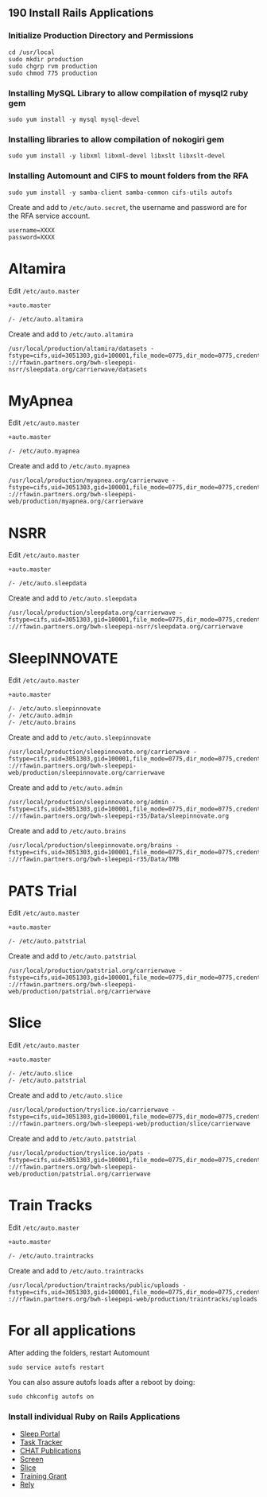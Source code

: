 ## 190 Install Rails Applications


### Initialize Production Directory and Permissions

```
cd /usr/local
sudo mkdir production
sudo chgrp rvm production
sudo chmod 775 production
```

### Installing MySQL Library to allow compilation of mysql2 ruby gem

```
sudo yum install -y mysql mysql-devel
```

### Installing libraries to allow compilation of nokogiri gem

```
sudo yum install -y libxml libxml-devel libxslt libxslt-devel
```

### Installing Automount and CIFS to mount folders from the RFA

```
sudo yum install -y samba-client samba-common cifs-utils autofs
```

Create and add to `/etc/auto.secret`, the username and password are for the RFA service account.
```
username=XXXX
password=XXXX
```

# Altamira

Edit `/etc/auto.master`

```
+auto.master

/- /etc/auto.altamira
```

Create and add to `/etc/auto.altamira`
```
/usr/local/production/altamira/datasets -fstype=cifs,uid=3051303,gid=100001,file_mode=0775,dir_mode=0775,credentials=/etc/auto.secret ://rfawin.partners.org/bwh-sleepepi-nsrr/sleepdata.org/carrierwave/datasets
```

# MyApnea

Edit `/etc/auto.master`

```
+auto.master

/- /etc/auto.myapnea
```

Create and add to `/etc/auto.myapnea`
```
/usr/local/production/myapnea.org/carrierwave -fstype=cifs,uid=3051303,gid=100001,file_mode=0775,dir_mode=0775,credentials=/etc/auto.secret ://rfawin.partners.org/bwh-sleepepi-web/production/myapnea.org/carrierwave
```

# NSRR

Edit `/etc/auto.master`

```
+auto.master

/- /etc/auto.sleepdata
```

Create and add to `/etc/auto.sleepdata`
```
/usr/local/production/sleepdata.org/carrierwave -fstype=cifs,uid=3051303,gid=100001,file_mode=0775,dir_mode=0775,credentials=/etc/auto.secret ://rfawin.partners.org/bwh-sleepepi-nsrr/sleepdata.org/carrierwave
```

# SleepINNOVATE

Edit `/etc/auto.master`

```
+auto.master

/- /etc/auto.sleepinnovate
/- /etc/auto.admin
/- /etc/auto.brains
```

Create and add to `/etc/auto.sleepinnovate`
```
/usr/local/production/sleepinnovate.org/carrierwave -fstype=cifs,uid=3051303,gid=100001,file_mode=0775,dir_mode=0775,credentials=/etc/auto.secret ://rfawin.partners.org/bwh-sleepepi-web/production/sleepinnovate.org/carrierwave
```

Create and add to `/etc/auto.admin`
```
/usr/local/production/sleepinnovate.org/admin -fstype=cifs,uid=3051303,gid=100001,file_mode=0775,dir_mode=0775,credentials=/etc/auto.secret ://rfawin.partners.org/bwh-sleepepi-r35/Data/sleepinnovate.org
```

Create and add to `/etc/auto.brains`
```
/usr/local/production/sleepinnovate.org/brains -fstype=cifs,uid=3051303,gid=100001,file_mode=0775,dir_mode=0775,credentials=/etc/auto.secret ://rfawin.partners.org/bwh-sleepepi-r35/Data/TMB
```

# PATS Trial

Edit `/etc/auto.master`

```
+auto.master

/- /etc/auto.patstrial
```

Create and add to `/etc/auto.patstrial`
```
/usr/local/production/patstrial.org/carrierwave -fstype=cifs,uid=3051303,gid=100001,file_mode=0775,dir_mode=0775,credentials=/etc/auto.secret ://rfawin.partners.org/bwh-sleepepi-web/production/patstrial.org/carrierwave
```

# Slice

Edit `/etc/auto.master`

```
+auto.master

/- /etc/auto.slice
/- /etc/auto.patstrial
```

Create and add to `/etc/auto.slice`
```
/usr/local/production/tryslice.io/carrierwave -fstype=cifs,uid=3051303,gid=100001,file_mode=0775,dir_mode=0775,credentials=/etc/auto.secret ://rfawin.partners.org/bwh-sleepepi-web/production/slice/carrierwave
```

Create and add to `/etc/auto.patstrial`
```
/usr/local/production/tryslice.io/pats -fstype=cifs,uid=3051303,gid=100001,file_mode=0775,dir_mode=0775,credentials=/etc/auto.secret ://rfawin.partners.org/bwh-sleepepi-web/production/patstrial.org/carrierwave
```

# Train Tracks

Edit `/etc/auto.master`

```
+auto.master

/- /etc/auto.traintracks
```

Create and add to `/etc/auto.traintracks`
```
/usr/local/production/traintracks/public/uploads -fstype=cifs,uid=3051303,gid=100001,file_mode=0775,dir_mode=0775,credentials=/etc/auto.secret ://rfawin.partners.org/bwh-sleepepi-web/production/traintracks/uploads
```


# For all applications

After adding the folders, restart Automount

```
sudo service autofs restart
```

You can also assure autofs loads after a reboot by doing:

```
sudo chkconfig autofs on
```

### Install individual Ruby on Rails Applications

* [Sleep Portal](https://github.com/sleepepi/sleepepi/tree/master/rails-applications/410-install-sleep-portal.md)
* [Task Tracker](https://github.com/sleepepi/sleepepi/tree/master/rails-applications/420-install-task-tracker.md)
* [CHAT Publications](https://github.com/sleepepi/sleepepi/tree/master/rails-applications/430-install-chat-publications.md)
* [Screen](https://github.com/sleepepi/sleepepi/tree/master/rails-applications/440-install-screen.md)
* [Slice](https://github.com/sleepepi/sleepepi/tree/master/rails-applications/450-install-slice.md)
* [Training Grant](https://github.com/sleepepi/sleepepi/tree/master/rails-applications/460-install-training-grant.md)
* [Rely](https://github.com/sleepepi/sleepepi/tree/master/rails-applications/470-install-rely.md)
